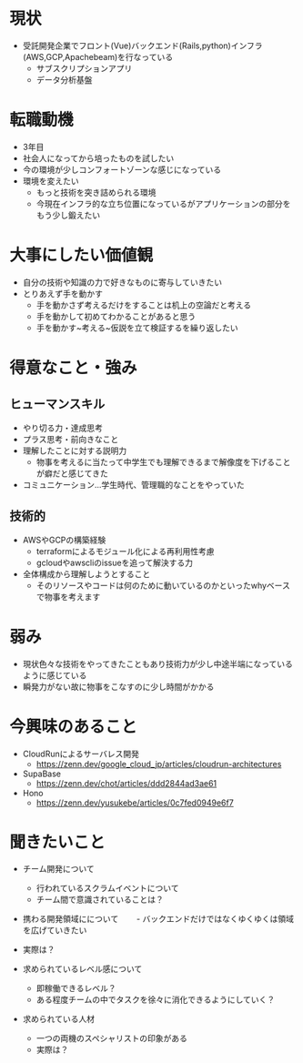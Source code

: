 # 現状
- 受託開発企業でフロント(Vue)バックエンド(Rails,python)インフラ(AWS,GCP,Apachebeam)を行なっている
  - サブスクリプションアプリ
  - データ分析基盤

# 転職動機

- 3年目
- 社会人になってから培ったものを試したい
- 今の環境が少しコンフォートゾーンな感じになっている
- 環境を変えたい
  - もっと技術を突き詰められる環境
  - 今現在インフラ的な立ち位置になっているがアプリケーションの部分をもう少し鍛えたい 

# 大事にしたい価値観

- 自分の技術や知識の力で好きなものに寄与していきたい
- とりあえず手を動かす
  - 手を動かさず考えるだけをすることは机上の空論だと考える
  - 手を動かして初めてわかることがあると思う
  - 手を動かす~考える~仮説を立て検証するを繰り返したい

# 得意なこと・強み

## ヒューマンスキル
- やり切る力・達成思考
- プラス思考・前向きなこと
- 理解したことに対する説明力
  - 物事を考えるに当たって中学生でも理解できるまで解像度を下げることが癖だと感じてきた
- コミュニケーション...学生時代、管理職的なことをやっていた

## 技術的
- AWSやGCPの構築経験
  - terraformによるモジュール化による再利用性考慮
  - gcloudやawscliのissueを追って解決する力
- 全体構成から理解しようとすること
  - そのリソースやコードは何のために動いているのかといったwhyベースで物事を考えます

 # 弱み
 - 現状色々な技術をやってきたこともあり技術力が少し中途半端になっているように感じている
 - 瞬発力がない故に物事をこなすのに少し時間がかかる

# 今興味のあること
- CloudRunによるサーバレス開発
  - https://zenn.dev/google_cloud_jp/articles/cloudrun-architectures
- SupaBase
  - https://zenn.dev/chot/articles/ddd2844ad3ae61
- Hono
  - https://zenn.dev/yusukebe/articles/0c7fed0949e6f7
 
# 聞きたいこと

- チーム開発について
  - 行われているスクラムイベントについて
  - チーム間で意識されていることは？

- 携わる開発領域にについて
　　- バックエンドだけではなくゆくゆくは領域を広げていきたい
 - 実際は？

- 求められているレベル感について
  - 即稼働できるレベル？
  - ある程度チームの中でタスクを徐々に消化できるようにしていく？

- 求められている人材
  - 一つの両機のスペシャリストの印象がある
  - 実際は？



